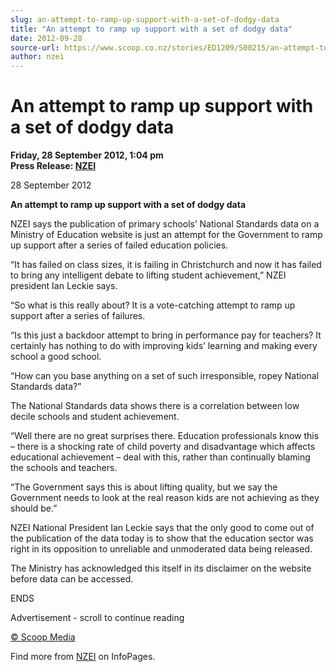 ```yaml
---
slug: an-attempt-to-ramp-up-support-with-a-set-of-dodgy-data
title: "An attempt to ramp up support with a set of dodgy data"
date: 2012-09-28
source-url: https://www.scoop.co.nz/stories/ED1209/S00215/an-attempt-to-ramp-up-support-with-a-set-of-dodgy-data.htm
author: nzei
---
```

An attempt to ramp up support with a set of dodgy data
======================================================

**Friday, 28 September 2012, 1:04 pm**  
**Press Release: [NZEI](https://info.scoop.co.nz/NZEI)**

28 September 2012

**An attempt to ramp up support with a set of dodgy data**

NZEI says the publication of primary schools’ National Standards data on a Ministry of Education website is just an attempt for the Government to ramp up support after a series of failed education policies.

“It has failed on class sizes, it is failing in Christchurch and now it has failed to bring any intelligent debate to lifting student achievement,” NZEI president Ian Leckie says.

“So what is this really about? It is a vote-catching attempt to ramp up support after a series of failures.

“Is this just a backdoor attempt to bring in performance pay for teachers? It certainly has nothing to do with improving kids’ learning and making every school a good school.

“How can you base anything on a set of such irresponsible, ropey National Standards data?”

The National Standards data shows there is a correlation between low decile schools and student achievement.

“Well there are no great surprises there. Education professionals know this – there is a shocking rate of child poverty and disadvantage which affects educational achievement – deal with this, rather than continually blaming the schools and teachers.

“The Government says this is about lifting quality, but we say the Government needs to look at the real reason kids are not achieving as they should be.”

NZEI National President Ian Leckie says that the only good to come out of the publication of the data today is to show that the education sector was right in its opposition to unreliable and unmoderated data being released.

The Ministry has acknowledged this itself in its disclaimer on the website before data can be accessed.

ENDS

Advertisement - scroll to continue reading





[© Scoop Media](http://www.scoop.co.nz/about/terms.html)

Find more from [NZEI](https://info.scoop.co.nz/NZEI) on InfoPages.